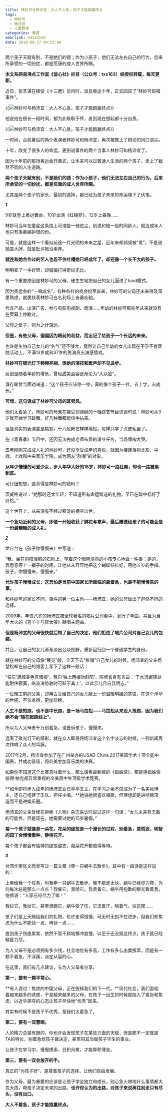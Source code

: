 ```yaml
---
title: 林妙可与杨沛宜：大人不心急，孩子才能跑赢终点
tags:
  - 林妙可
  - 杨沛宜
  - 儿童教育
categories: 教育
abbrlink: 4d2a3126
date: 2018-08-27 00:52:00
---
```

两个孩子天赋有别，不是她们的错；作为小孩子，他们无法左右自己的行为，后来所承受的一切纷扰，都是荒唐的成人世界所赐。

**本文系网易沸点工作室《谈心社》栏目（公众号：txs163）经授权转载，每天更新。**

近日，张艺谋在接受《十三邀》访问时，谈及奥运十年，正式回应了“林妙可假唱事件”。

{{<img src="http://cms-bucket.nosdn.127.net/2018/08/20/4868a11c779240e793b1edacc63606e8.jpeg?imageView&thumbnail=550x0" alt="林妙可与杨沛宜：大人不心急，孩子才能跑赢终点">}}

他说他在很长一段时间，都为此耿耿于怀，直到现在想起都十分自责。

{{<img src="http://cms-bucket.nosdn.127.net/2018/08/20/d09f055588a644c9b11a67ed03f68da8.jpeg?imageView&thumbnail=550x0" alt="林妙可与杨沛宜：大人不心急，孩子才能跑赢终点">}}

一时间，台前幕后的两个表演者林妙可和杨沛宜，再次被推上了舆论的风口浪尖。

十年，改变了很多人的命运，更别说事件的两个当事人林妙可和杨沛宜了。

因为十年前的那场奥运会开幕式，让本来可以过普通人生活的两个孩子，走上了截然不同的人生道路。

**两个孩子天赋有别，不是她们的错；作为小孩子，他们无法左右自己的行为，后来所承受的一切纷扰，都是荒唐的成人世界所赐。**

尤其是两个孩子的家长，最初的选择，都已经为孩子未来的命运埋下了伏笔。

*****1*****

9岁就登上奥运舞台，10岁出演《红楼梦》，12岁上春晚......

林妙可当年在童星这条路上可谓是一骑绝尘，别说和她一般的同龄人，就连成年人也只有羡慕嫉妒恨的份。

可是，就是这样一个看似前途一片光明的未来之星，近年来却频频被“黑”，不是说她耍大牌，就是批评她没素养。

**就连和她合作过的艺人也忍不住吐槽她已经成年了，却还像一个长不大的孩子。**

明明拿了一手好牌，却偏偏打得奇烂无比。

有一个重要原因是林妙可的父母，硬生生地把自己的女儿逼进了hard模式。

因为奥运会的“一唱成名”，各种各样的机会纷至沓来，林妙可的父母还未来得及深思熟虑，就裹挟着林妙可在名利场上奋勇疾驰。

代言产品、出演广告、参与电影电视剧、商演......年幼的林妙可那些年从来就没有在荧幕上停歇过。

父母之爱子，则为之计深远。

**但是，有些父母，偏偏因为眼前的利益，而忘记了给孩子一个长远的未来。**

也许是生怕自己女儿的“名气”还不够大，竟然让自己年幼的女儿出现在不孕不育医院活动上，不满13岁就和37岁的男演员出演感情戏。

**林妙可在镁光灯下频频亮相，但她的演技和歌声却不见进步。**

反倒是随着年龄的增长，曾经甜美面容逐渐沦为“大众脸”。

濮存晰曾当面劝诫道：“这个孩子应该停一停，真的像个孩子一样，去上学，去成长。”

**可惜，这句话成了林妙可父母的耳旁风。**

他们太着急了。林妙可的母亲在接受郭德纲的一档综艺节目访谈时说：林妙可从3岁就开始学习跳舞，好几种舞都能信手拈来。

但是真实的表演甚是尴尬，十八般舞艺样样稀松，每样只学了点皮毛罢了。

在《青春季》节目中，还因无法完成老师布置的课业任务，当场嚎啕大哭。

去年刚刚完成成人礼的林妙可，还没享受成年的喜悦，就因为接连落榜北影、中戏、上戏和中央音乐学院，成为网友“群嘲”的对象。

**从年少懵懂的可爱少女，步入年华大好的18岁，林妙可一路狂飙，却也一路被黑到底。**

可仔细想想，这真得是林妙可的错吗？

茨威格说过：“她那时还太年轻，不知道所有命运赠送的礼物，早已在暗中标好了价格。”

这个世界上，从来没有不经过积淀的横空出世。

**一个急功近利的父母，即便一开始收获了鲜花与掌声，最后赠送给孩子的可能会是一份最糟糕的成人礼。**

*****2*****

龙应台在《孩子你慢慢来》中写道：

“我，坐在斜阳浅照的石阶上，望着这个眼睛清亮的小孩专心地做一件事：是的，我愿意等上一辈子的时间，让他从从容容地把这个蝴蝶结扎好，用他五岁的手指。孩子，你慢慢来，慢慢来。”

**允许孩子慢慢成长，这恐怕是当前中国家长所面临的最着急，也最不能慢慢来的事。**

和林妙可的家长不同，事件的另一位主角——杨沛宜，她的父母做出了迥然不同的选择。

2009年，年仅八岁的杨沛宜被全球著名的唱片公司看中，发行了单曲，并且为当年大火的《喜羊羊与灰太狼》献唱主题曲。

**但是杨沛宜的父母很快就后悔了自己的决定，他们拒绝了唱片公司对自己女儿的包装。**

并且，让自己的女儿渐渐淡出公众视野，重新回归到一个普通学生的身份。

就在林妙可的父母像“展览”般，全天下去“推销”自己女儿的时候，杨沛宜的父亲杨慧松却在自己的博客上写下了这样一段话：

“任它‘满城春色宫墙柳’，我自‘独上西楼劝斜阳’。陈师省身有言曰：‘于水流婉转处能耐住寂寞，临波涛惊骇时可跃于其上’，以此示儿且自我明志。”

一位理工男的父亲，却用古文给自己的女儿献上一份温暖明媚的寄语，在这个浮华的世间，不仅难得，更加珍稀。

**人生不是短跑，也不是中长跑，是一场马拉松——马拉松从来没人抢跑，因为我们绝不会“输在起跑线上”。**

所以为人父母者千万别着急，请告诉孩子，慢慢来。

远离了聚光灯下的精彩，就在众人即将将杨沛宜这个名字淡忘的时候，一则新闻再次炸响了众人的耳膜。

2017年2月，杨沛宜参加了在广州举办的USAD China 2017美国学术十项全能中国赛，并成功晋级，将赴美参加音乐类的决赛。

如果你不知道这个比赛意味着什么，那么请看最新版的《蜘蛛侠》，那是连蜘蛛侠彼得·帕克都异常重视的全美高中生顶级学术竞赛。

**如今即将步入成年的杨沛宜业已亭亭玉立，在学习之余不仅成为了一名美妆博主，还自己组建了乐队，担任主唱。**她说她很喜欢唱歌，但理想却是进哈佛深造而不是进娱乐圈。

杨沛宜的父亲曾经在拒绝《人物》杂志采访时说过这样一句话：“女儿未来有无数的可能性，但是现在，她需要过她的15岁暑假。”

**每一个孩子就像是一朵花，花朵的绽放是一个漫长的过程，别着急，莫慌张，明智的园丁会慢慢撒种，静待花开。**

每个孩子都会有独特的绽放姿态，每朵花开都值得等待。

*****3*****

台湾作家张文亮曾写过一篇文章《牵一只蜗牛去散步》，其中有一段话是这样说的：

上帝给我一个任务，叫我牵一只蜗牛去散步。我不能走太快，蜗牛已经尽力爬，为何每次总是那么一点点？我催它，我唬它，我责备它，蜗牛用抱歉的眼光看着我，彷佛说：“人家已经尽力了嘛！”

我拉它，我扯它，甚至想踢它，蜗牛受了伤，它流着汗，喘着气，往前爬......

孩子们是上天赐给我们的礼物，也许走得很慢，可无时无刻不在进步，但我们却焦虑为什么不能快一点，再快一点......

直到孩子伤痕累累，依然不管不顾地横冲直撞，以至于还没抵达终点，孩子就已经精疲力尽。

为人父母不是必须拥有多少钱，社会地位有多高，工作有多么出类拔萃，而是有一颗不着急、不浮躁，淡定从容的心。

在这里，我们有几点建议，与为人父母者分享。

**第一，要有一颗平常心。**

**有人说过：焦虑的中国父母，正在毁掉我们的下一代。**现代社会，我们面临着越来越多的诱惑，于是越来越多的父母，在孩子一出生的时候就陷入了紧张和焦虑，以近乎掠夺的心态让孩子尽快地“优秀”起来。

其实有时候不是孩子不优秀，是我们太着急了。

**第二，要有一双慧眼。**

人的精力总是有限的，你也许会发现孩子在某些方面的天赋，但是那不一定就是TA的特长，别着急给孩子做决定，甚至将其当做孩子毕生的事业。

让孩子在学习中，慢慢摸索，日积月累，才能厚积薄发。

**第三，要有一双会放开的手。**

真正的“为孩子好”，是尊重孩子的选择，让他们自由发展。

作为父母，最为重要的应该是让孩子学会独立和成长，别心急火燎地什么事情都大包大揽，帮孩子决定未来的出路。**也许你认为的出路，对孩子来说再往前走只有尽头，没有出口。**

**大人不着急，孩子才能跑赢终点。**
